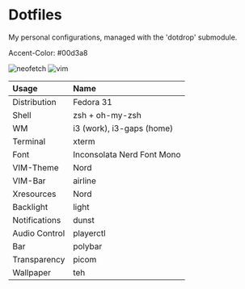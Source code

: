 Dotfiles
========

My personal configurations, managed with the 'dotdrop' submodule.

Accent-Color: #00d3a8

![neofetch](https://i.imgur.com/tBfX9Ao.png)
![vim](https://i.imgur.com/m6NoNJE.png)

| Usage | Name |
| :--- | :--- |
| Distribution | Fedora 31 |
| Shell | zsh + oh-my-zsh |
| WM | i3 (work), i3-gaps (home) |
| Terminal | xterm |
| Font | Inconsolata Nerd Font Mono |
| VIM-Theme | Nord |
| VIM-Bar | airline |
| Xresources | Nord |
| Backlight | light |
| Notifications | dunst |
| Audio Control | playerctl |
| Bar | polybar |
| Transparency | picom |
| Wallpaper | teh |
